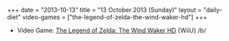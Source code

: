 +++
date = "2013-10-13"
title = "13 October 2013 (Sunday)"
layout = "daily-diet"
video-games = ["the-legend-of-zelda-the-wind-waker-hd"]
+++

<ul>
<li class="entry video-games">Video Game: <a href="/video-games/the-legend-of-zelda-the-wind-waker-hd">The Legend of Zelda: The Wind Waker HD</a> {WiiU} /b/</li>
</ul>